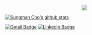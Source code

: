 <div align=center>
    <a href="https://hits.seeyoufarm.com"/><img src="https://hits.seeyoufarm.com/api/count/incr/badge.svg?url=https%3A%2F%2Fgithub.com%2FSungman-Cho"/></a>
</div>

[![Sungman Cho's github stats](https://github-readme-stats.vercel.app/api?username=Sungman-Cho)](https://github.com/anuraghazra/github-readme-stats)



[![Gmail Badge](https://img.shields.io/badge/Gmail-d14836?style=flat-square&logo=Gmail&logoColor=white&link=mailto:dev.sungman@gmail.com)](mailto:dev.sungman@gmail.com)  [![Linkedin Badge](https://img.shields.io/badge/-LinkedIn-blue?style=flat-square&logo=Linkedin&logoColor=white&link=https://www.linkedin.com/in/sungman-cho-742032165/)](https://www.linkedin.com/in/sungman-cho-742032165/)











